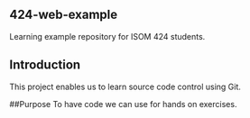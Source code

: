 ## 424-web-example 
Learning example repository for ISOM 424 students.

## Introduction
This project enables us to learn source code control using Git.

##Purpose
To have code we can use for hands on exercises. 